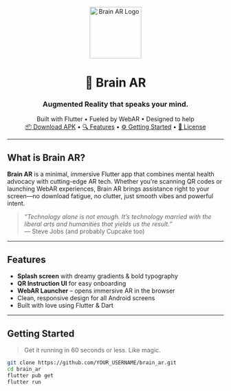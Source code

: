 <p align="center">
  <img src="https://your-image-link.com/logo.png](https://github.com/QazHibiki/Brain-AR/issues/1#issue-3147298381)" width="120" alt="Brain AR Logo"/>
</p>

<h1 align="center">🧠 Brain AR</h1>
<h3 align="center">Augmented Reality that speaks your mind.</h3>

<p align="center">
  Built with Flutter • Fueled by WebAR • Designed to help<br/>
  <a href="https://github.com/YOUR_USERNAME/brain_ar/releases">📦 Download APK</a> • 
  <a href="#-features">🔍 Features</a> • 
  <a href="#-getting-started">⚙️ Getting Started</a> • 
  <a href="#-license">🪪 License</a>
</p>

---

## What is Brain AR?

**Brain AR** is a minimal, immersive Flutter app that combines mental health advocacy with cutting-edge AR tech. Whether you’re scanning QR codes or launching WebAR experiences, Brain AR brings assistance right to your screen—no download fatigue, no clutter, just smooth vibes and powerful intent.

> _“Technology alone is not enough. It’s technology married with the liberal arts and humanities that yields us the result.”_  
> — Steve Jobs (and probably Cupcake too)

---

## Features

-  **Splash screen** with dreamy gradients & bold typography
-  **QR Instruction UI** for easy onboarding
-  **WebAR Launcher** – opens immersive AR in the browser
-  Clean, responsive design for all Android screens
-  Built with love using Flutter & Dart

---

## Getting Started

> Get it running in 60 seconds or less. Like magic.

```bash
git clone https://github.com/YOUR_USERNAME/brain_ar.git
cd brain_ar
flutter pub get
flutter run
